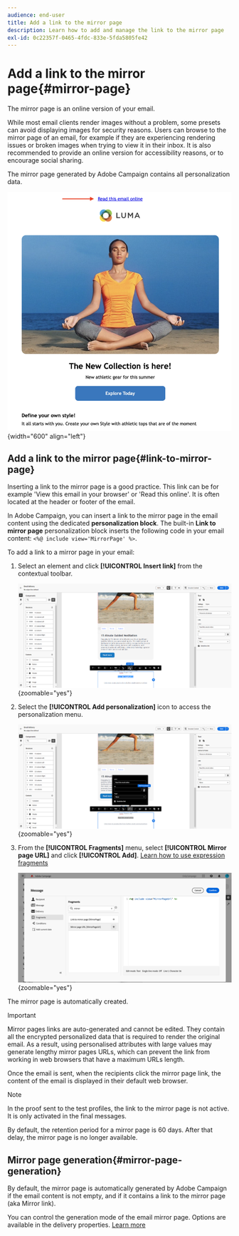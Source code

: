 ```yaml
---
audience: end-user
title: Add a link to the mirror page
description: Learn how to add and manage the link to the mirror page
exl-id: 0c22357f-0465-4fdc-833e-5fda5805fe42
---
```

# Add a link to the mirror page{#mirror-page}

The mirror page is an online version of your email.

While most email clients render images without a problem, some presets can avoid displaying images for security reasons. Users can browse to the mirror page of an email, for example if they are experiencing rendering issues or broken images when trying to view it in their inbox. It is also recommended to provide an online version for accessibility reasons, or to encourage social sharing.

The mirror page generated by Adobe Campaign contains all personalization data.

![mirror link sample](assets/mirror-page-link.png){width="600" align="left"}

## Add a link to the mirror page{#link-to-mirror-page}

Inserting a link to the mirror page is a good practice. This link can be for example 'View this email in your browser' or 'Read this online'. It is often located at the header or footer of the email. 

In Adobe Campaign, you can insert a link to the mirror page in the email content using the dedicated **personalization block**. The built-in **Link to mirror page** personalization block inserts the following code in your email content: `<%@ include view='MirrorPage' %>`.

To add a link to a mirror page in your email:

1. Select an element and click **[!UICONTROL Insert link]** from the contextual toolbar.

    ![](assets/message-tracking-mirror-page.png){zoomable="yes"}

1. Select the **[!UICONTROL Add personalization]** icon to access the personalization menu.

    ![](assets/message-tracking-mirror-page_2.png){zoomable="yes"}

1. From the **[!UICONTROL Fragments]** menu, select **[!UICONTROL Mirror page URL]** and click **[!UICONTROL Add]**. [Learn how to use expression fragments](../content/use-expression-fragments.md)

    ![](assets/message-tracking-mirror-page_3.png){zoomable="yes"}

The mirror page is automatically created.

>[!IMPORTANT]
>
>Mirror pages links are auto-generated and cannot be edited. They contain all the encrypted personalized data that is required to render the original email. As a result, using personalised attributes with large values may generate lengthy mirror pages URLs, which can prevent the link from working in web browsers that have a maximum URLs length.

Once the email is sent, when the recipients click the mirror page link, the content of the email is displayed in their default web browser.

>[!NOTE]
>
>In the proof sent to the test profiles, the link to the mirror page is not active. It is only activated in the final messages.

By default, the retention period for a mirror page is 60 days. After that delay, the mirror page is no longer available.


## Mirror page generation{#mirror-page-generation}

By default, the mirror page is automatically generated by Adobe Campaign if the email content is not empty, and if it contains a link to the mirror page (aka Mirror link).

You can control the generation mode of the email mirror page. Options are available in the delivery properties. [Learn more](../advanced-settings/delivery-settings.md#mirror)
